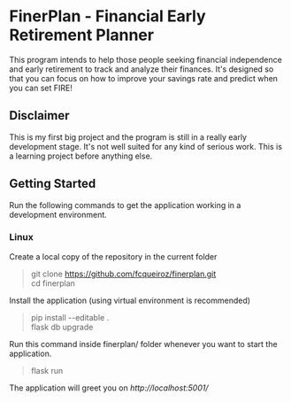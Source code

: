 # FinerPlan - Financial Early Retirement Planner #

This program intends to help those people seeking financial independence and 
early retirement to track and analyze their finances. It's designed so that 
you can focus on how to improve your savings rate and predict when you can set FIRE!

## Disclaimer
This is my first big project and the program is still in a really early 
development stage. It's not well suited for any kind of serious work. This is a
learning project before anything else.

## Getting Started
Run the following commands to get the application working in a development environment.

### Linux

Create a local copy of the repository in the current folder
> git clone https://github.com/fcqueiroz/finerplan.git  
> cd finerplan  

Install the application (using virtual environment is recommended)
> pip install --editable .  
> flask db upgrade  

Run this command inside finerplan/ folder whenever you want to start the application.
> flask run  

The application will greet you on _http://localhost:5001/_
